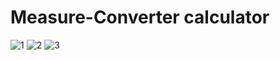# Measure-Converter calculator 

![1](https://user-images.githubusercontent.com/77003100/177805499-c242c610-a6ae-4fa6-aafd-88c80ad526cc.png)
![2](https://user-images.githubusercontent.com/77003100/177805505-c42930d5-4db1-49e8-a425-251bb7c4c75c.png)
![3](https://user-images.githubusercontent.com/77003100/177805510-cdf8a8d0-86d1-4262-8088-5d103a6e6705.png)


